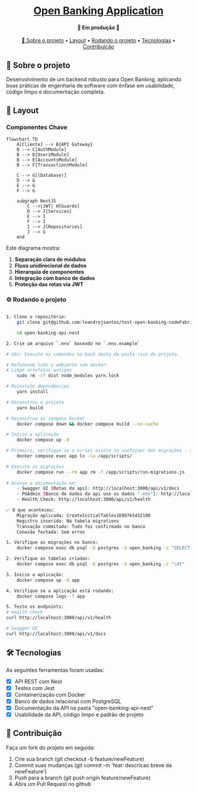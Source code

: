 <h1 align="center">
    <a href="#" alt=""> Open Banking Application </a>
</h1>

<h4 align="center">
	🚧 Em produção 🚧
</h4>

<p align="center" >
 <a href="#sobre-o-projeto"> 📌 Sobre o projeto</a> •
 <a href="#layout">Layout</a> • 
 <a href="#rodando-o-projeto">Rodando o projeto</a> •
 <a href="#tecnologias">Tecnologias</a> •
 <a href="#contribuição">Contribuição</a>
</p>

## 📂 Sobre o projeto
Desenvolvimento de um backend robusto para Open Banking, aplicando boas práticas de engenharia de software com ênfase em usabilidade, código limpo e documentação completa.


## 🎨 Layout


### Componentes Chave

```mermaid
flowchart TD
    A[Cliente] --> B{API Gateway}
    B --> C[AuthModule]
    B --> D[UsersModule]
    B --> E[AccountsModule]
    B --> F[TransactionsModule]
    
    C --> G[(Database)]
    D --> G
    E --> G
    F --> G
    
    subgraph NestJS
        C -->|JWT| H[Guards]
        D --> I[Services]
        E --> I
        F --> I
        I --> J[Repositories]
        J --> G
    end
```

Este diagrama mostra:
1. **Separação clara de módulos**
2. **Fluxo unidirecional de dados**
3. **Hierarquia de componentes**
4. **Integração com banco de dados**
5. **Proteção das rotas via JWT**



### ⚙️ Rodando o projeto
```bash

1. Clone o repositório:
    git clone git@github.com:leandrojsantos/test-open-banking-codeFabrik.git

    cd open-banking-api-nest

2. Crie um arquivo `.env` baseado no `.env.example`

# obs: Execute os comandos no bash dento da pasta raiz do projeto.

# Refazendo todo o ambiente com docker:
# Limpe artefatos antigos
    sudo rm -rf dist node_modules yarn.lock

# Reinstale dependências
    yarn install

# Reconstrua o projeto
    yarn build

# Reconstrua as imagens Docker
    docker compose down && docker compose build --no-cache

# Inicie a aplicação
    docker compose up -d

# Primeiro, verifique se o script existe no container das migrações - run-migrations-new.js
    docker compose exec app ls -la /app/scripts/

# Execute as migrações
    docker compose run --rm app rm -f /app/scripts/run-migrations.js
    
# Acesse a documentação em:
    - Swagger UI (Rotas da api): http://localhost:3000/api/v1/docs
    - PGAdmin (Banco de dados da api use os dados ".env"): http://localhost:5050
    - Health Check: http://localhost:3000/api/v1/health
```

```bash
✅ O que aconteceu:
    Migração aplicada: CreateInitialTables1698765432100
    Registro inserido: Na tabela migrations
    Transação commitada: Tudo foi confirmado no banco
    Conexão fechada: Sem erros

1. Verifique as migrações no banco:
    docker compose exec db psql -U postgres -d open_banking -c "SELECT * FROM migrations;"

2. Verifique as tabelas criadas:
    docker compose exec db psql -U postgres -d open_banking -c "\dt"

3. Inicie a aplicação:
    docker compose up -d app

4. Verifique se a aplicação está rodando:
    docker compose logs -f app

5. Teste os endpoints:
# Health check
curl http://localhost:3000/api/v1/health

# Swagger UI
curl http://localhost:3000/api/v1/docs

```

## 🛠️ Tecnologias
As seguintes ferramentas foram usadas:
- [x] API REST com Nest
- [x] Testes com Jest
- [x] Containerização com Docker
- [x] Banco de dados relacional com PostgreSQL
- [x] Documentação da API na pasta "open-banking-api-nest"
- [x] Usabilidade da API, código limpo e padrão de projeto

## 📜 Contribuição

  Faça um fork do projeto em seguida:

  1. Crie sua branch (git checkout -b feature/newFeature)
  2. Commit suas mudanças (git commit -m 'feat: descricao breve da newFeature')
  3. Push para a branch (git push origin feature/newFeature)
  4. Abra um Pull Request no github